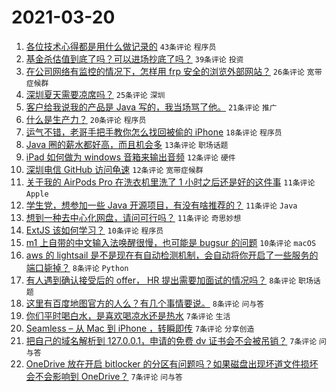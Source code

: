 # 2021-03-20

1. [各位技术心得都是用什么做记录的](https://www.v2ex.com/t/763421) `43条评论` `程序员`
1. [基金杀估值到底了吗？可以进场抄底了吗？](https://www.v2ex.com/t/763397) `39条评论` `投资`
1. [在公司网络有监控的情况下，怎样用 frp 安全的浏览外部网站？](https://www.v2ex.com/t/763381) `26条评论` `宽带症候群`
1. [深圳夏天需要凉席吗？](https://www.v2ex.com/t/763393) `25条评论` `深圳`
1. [客户给我说我的产品是 Java 写的，我当场骂了他。](https://www.v2ex.com/t/763410) `21条评论` `推广`
1. [什么是生产力？](https://www.v2ex.com/t/763426) `20条评论` `程序员`
1. [运气不错，老哥手把手教你怎么找回被偷的 iPhone](https://www.v2ex.com/t/763432) `18条评论` `程序员`
1. [Java 圈的薪水都好高，而且机会多](https://www.v2ex.com/t/763388) `13条评论` `职场话题`
1. [iPad 如何做为 windows 音箱来输出音频](https://www.v2ex.com/t/763407) `12条评论` `硬件`
1. [深圳电信 GitHub 访问龟速](https://www.v2ex.com/t/763377) `12条评论` `宽带症候群`
1. [关于我的 AirPods Pro 在洗衣机里洗了 1 小时之后还是好的这件事](https://www.v2ex.com/t/763444) `11条评论` `Apple`
1. [学生党，想参加一些 Java 开源项目，有没有啥推荐的？](https://www.v2ex.com/t/763434) `11条评论` `Java`
1. [想到一种去中心化网盘，请问可行吗？](https://www.v2ex.com/t/763424) `11条评论` `奇思妙想`
1. [ExtJS 该如何学习？](https://www.v2ex.com/t/763383) `10条评论` `程序员`
1. [m1 上自带的中文输入法唤醒很慢，也可能是 bugsur 的问题](https://www.v2ex.com/t/763378) `10条评论` `macOS`
1. [aws 的 lightsail 是不是现在有自动检测机制，会自动将你开启了一些服务的端口毙掉？](https://www.v2ex.com/t/763428) `8条评论` `Python`
1. [有人遇到确认接受后的 offer， HR 提出需要加面试的情况吗？](https://www.v2ex.com/t/763422) `8条评论` `职场话题`
1. [这里有百度地图官方的人么？有几个事情要说。](https://www.v2ex.com/t/763386) `8条评论` `问与答`
1. [你们平时喝白水，是喜欢喝凉水还是热水](https://www.v2ex.com/t/763450) `7条评论` `生活`
1. [Seamless – 从 Mac 到 iPhone ，转瞬即传](https://www.v2ex.com/t/763429) `7条评论` `分享创造`
1. [把自己的域名解析到 127.0.0.1，申请的免费 dv 证书会不会被吊销？](https://www.v2ex.com/t/763423) `7条评论` `问与答`
1. [OneDrive 放在开启 bitlocker 的分区有问题吗？如果磁盘出现坏道文件损坏会不会影响到 OneDrive？](https://www.v2ex.com/t/763384) `7条评论` `问与答`
